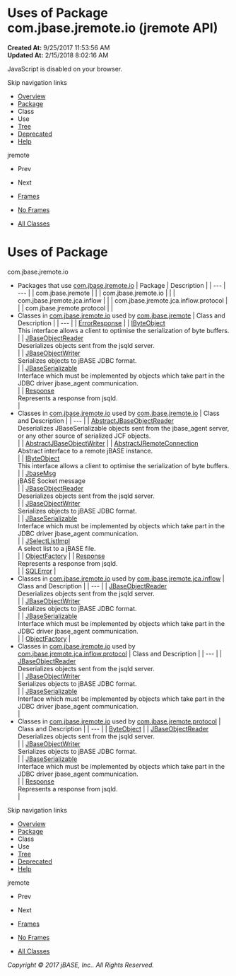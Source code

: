 # Uses of Package com.jbase.jremote.io (jremote   API)

**Created At:** 9/25/2017 11:53:56 AM  
**Updated At:** 2/15/2018 8:02:16 AM  

<!--<br>    try {<br>        if (location.href.indexOf('is-external=true') == -1) {<br>            parent.document.title="Uses of Package com.jbase.jremote.io (jremote   API)";<br>        }<br>    }<br>    catch(err) {<br>    }<br>//-->
JavaScript is disabled on your browser.

Skip navigation links

- [Overview](../../../../overview-summary.html)
- [Package](/39250-io/com_jbase_jremote_io_package-summary)
- Class
- Use
- [Tree](/39250-io/com_jbase_jremote_io_package-tree)
- [Deprecated](../../../../deprecated-list.html)
- [Help](../../../../help-doc.html)


jremote <br>

- Prev
- Next


- [Frames](../../../../index.html?com/jbase/jremote/io//39250-io/com_jbase_jremote_io_package-use)
- [No Frames](/39250-io/com_jbase_jremote_io_package-use)


- [All Classes](../../../../allclasses-noframe.html)


<!--<br>  allClassesLink = document.getElementById("allclasses\_navbar\_top");<br>  if(window==top) {<br>    allClassesLink.style.display = "block";<br>  }<br>  else {<br>    allClassesLink.style.display = "none";<br>  }<br>  //-->

# Uses of Package
com.jbase.jremote.io

- Packages that use [com.jbase.jremote.io](../../../../com/jbase/jremote/io//39250-io/com_jbase_jremote_io_package-summary) | Package | Description |
| --- | --- |
| com.jbase.jremote |   |
| com.jbase.jremote.io |   |
| com.jbase.jremote.jca.inflow |   |
| com.jbase.jremote.jca.inflow.protocol |   |
| com.jbase.jremote.protocol |   |
- Classes in [com.jbase.jremote.io](../../../../com/jbase/jremote/io//39250-io/com_jbase_jremote_io_package-summary) used by [com.jbase.jremote](../../../../com/jbase/jremote//39250-io/com_jbase_jremote_io_package-summary) | Class and Description |
| --- |
| [ErrorResponse](../../../../com/jbase/jremote/io/class-use/ErrorResponse.html#com.jbase.jremote)  |
| [IByteObject](../../../../com/jbase/jremote/io/class-use/IByteObject.html#com.jbase.jremote)<br>This interface allows a client to optimise the serialization of byte buffers.<br> |
| [JBaseObjectReader](../../../../com/jbase/jremote/io/class-use/JBaseObjectReader.html#com.jbase.jremote)<br>Deserializes objects sent from the jsqld server.<br> |
| [JBaseObjectWriter](../../../../com/jbase/jremote/io/class-use/JBaseObjectWriter.html#com.jbase.jremote)<br>Serializes objects to jBASE JDBC format.<br> |
| [JBaseSerializable](../../../../com/jbase/jremote/io/class-use/JBaseSerializable.html#com.jbase.jremote)<br>Interface which must be implemented by objects which take part in the<br> JDBC driver  jbase\_agent communication.<br> |
| [Response](../../../../com/jbase/jremote/io/class-use/Response.html#com.jbase.jremote)<br>Represents a response from jsqld.<br> |
- Classes in [com.jbase.jremote.io](../../../../com/jbase/jremote/io//39250-io/com_jbase_jremote_io_package-summary) used by [com.jbase.jremote.io](../../../../com/jbase/jremote/io//39250-io/com_jbase_jremote_io_package-summary) | Class and Description |
| --- |
| [AbstractJBaseObjectReader](../../../../com/jbase/jremote/io/class-use/AbstractJBaseObjectReader.html#com.jbase.jremote.io)<br>Deserializes JBaseSerializable objects sent from the jbase\_agent server,<br> or any other source of serialized JCF objects.<br> |
| [AbstractJBaseObjectWriter](../../../../com/jbase/jremote/io/class-use/AbstractJBaseObjectWriter.html#com.jbase.jremote.io)  |
| [AbstractJRemoteConnection](../../../../com/jbase/jremote/io/class-use/AbstractJRemoteConnection.html#com.jbase.jremote.io)<br>Abstract interface to a remote jBASE instance.<br> |
| [IByteObject](../../../../com/jbase/jremote/io/class-use/IByteObject.html#com.jbase.jremote.io)<br>This interface allows a client to optimise the serialization of byte buffers.<br> |
| [JbaseMsg](../../../../com/jbase/jremote/io/class-use/JbaseMsg.html#com.jbase.jremote.io)<br>jBASE Socket message<br> |
| [JBaseObjectReader](../../../../com/jbase/jremote/io/class-use/JBaseObjectReader.html#com.jbase.jremote.io)<br>Deserializes objects sent from the jsqld server.<br> |
| [JBaseObjectWriter](../../../../com/jbase/jremote/io/class-use/JBaseObjectWriter.html#com.jbase.jremote.io)<br>Serializes objects to jBASE JDBC format.<br> |
| [JBaseSerializable](../../../../com/jbase/jremote/io/class-use/JBaseSerializable.html#com.jbase.jremote.io)<br>Interface which must be implemented by objects which take part in the<br> JDBC driver  jbase\_agent communication.<br> |
| [JSelectListImpl](../../../../com/jbase/jremote/io/class-use/JSelectListImpl.html#com.jbase.jremote.io)<br>A select list to a jBASE file.<br> |
| [ObjectFactory](../../../../com/jbase/jremote/io/class-use/ObjectFactory.html#com.jbase.jremote.io)  |
| [Response](../../../../com/jbase/jremote/io/class-use/Response.html#com.jbase.jremote.io)<br>Represents a response from jsqld.<br> |
| [SQLError](../../../../com/jbase/jremote/io/class-use/SQLError.html#com.jbase.jremote.io)  |
- Classes in [com.jbase.jremote.io](../../../../com/jbase/jremote/io//39250-io/com_jbase_jremote_io_package-summary) used by [com.jbase.jremote.jca.inflow](../../../../com/jbase/jremote/jca/inflow//39250-io/com_jbase_jremote_io_package-summary) | Class and Description |
| --- |
| [JBaseObjectReader](../../../../com/jbase/jremote/io/class-use/JBaseObjectReader.html#com.jbase.jremote.jca.inflow)<br>Deserializes objects sent from the jsqld server.<br> |
| [JBaseObjectWriter](../../../../com/jbase/jremote/io/class-use/JBaseObjectWriter.html#com.jbase.jremote.jca.inflow)<br>Serializes objects to jBASE JDBC format.<br> |
| [JBaseSerializable](../../../../com/jbase/jremote/io/class-use/JBaseSerializable.html#com.jbase.jremote.jca.inflow)<br>Interface which must be implemented by objects which take part in the<br> JDBC driver  jbase\_agent communication.<br> |
| [ObjectFactory](../../../../com/jbase/jremote/io/class-use/ObjectFactory.html#com.jbase.jremote.jca.inflow)  |
- Classes in [com.jbase.jremote.io](../../../../com/jbase/jremote/io//39250-io/com_jbase_jremote_io_package-summary) used by [com.jbase.jremote.jca.inflow.protocol](../../../../com/jbase/jremote/jca/inflow/protocol//39250-io/com_jbase_jremote_io_package-summary) | Class and Description |
| --- |
| [JBaseObjectReader](../../../../com/jbase/jremote/io/class-use/JBaseObjectReader.html#com.jbase.jremote.jca.inflow.protocol)<br>Deserializes objects sent from the jsqld server.<br> |
| [JBaseObjectWriter](../../../../com/jbase/jremote/io/class-use/JBaseObjectWriter.html#com.jbase.jremote.jca.inflow.protocol)<br>Serializes objects to jBASE JDBC format.<br> |
| [JBaseSerializable](../../../../com/jbase/jremote/io/class-use/JBaseSerializable.html#com.jbase.jremote.jca.inflow.protocol)<br>Interface which must be implemented by objects which take part in the<br> JDBC driver  jbase\_agent communication.<br> |
- Classes in [com.jbase.jremote.io](../../../../com/jbase/jremote/io//39250-io/com_jbase_jremote_io_package-summary) used by [com.jbase.jremote.protocol](../../../../com/jbase/jremote/protocol//39250-io/com_jbase_jremote_io_package-summary) | Class and Description |
| --- |
| [ByteObject](../../../../com/jbase/jremote/io/class-use/ByteObject.html#com.jbase.jremote.protocol)  |
| [JBaseObjectReader](../../../../com/jbase/jremote/io/class-use/JBaseObjectReader.html#com.jbase.jremote.protocol)<br>Deserializes objects sent from the jsqld server.<br> |
| [JBaseObjectWriter](../../../../com/jbase/jremote/io/class-use/JBaseObjectWriter.html#com.jbase.jremote.protocol)<br>Serializes objects to jBASE JDBC format.<br> |
| [JBaseSerializable](../../../../com/jbase/jremote/io/class-use/JBaseSerializable.html#com.jbase.jremote.protocol)<br>Interface which must be implemented by objects which take part in the<br> JDBC driver  jbase\_agent communication.<br> |
| [Response](../../../../com/jbase/jremote/io/class-use/Response.html#com.jbase.jremote.protocol)<br>Represents a response from jsqld.<br> |

Skip navigation links

- [Overview](../../../../overview-summary.html)
- [Package](/39250-io/com_jbase_jremote_io_package-summary)
- Class
- Use
- [Tree](/39250-io/com_jbase_jremote_io_package-tree)
- [Deprecated](../../../../deprecated-list.html)
- [Help](../../../../help-doc.html)


jremote <br>

- Prev
- Next


- [Frames](../../../../index.html?com/jbase/jremote/io//39250-io/com_jbase_jremote_io_package-use)
- [No Frames](/39250-io/com_jbase_jremote_io_package-use)


- [All Classes](../../../../allclasses-noframe.html)


<!--<br>  allClassesLink = document.getElementById("allclasses\_navbar\_bottom");<br>  if(window==top) {<br>    allClassesLink.style.display = "block";<br>  }<br>  else {<br>    allClassesLink.style.display = "none";<br>  }<br>  //-->

*Copyright © 2017 jBASE, Inc.. All Rights Reserved.*
